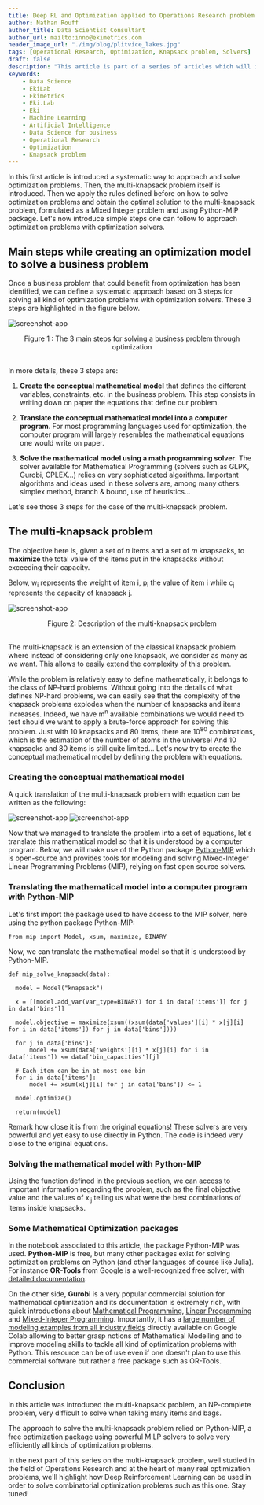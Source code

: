 ```yaml
---
title: Deep RL and Optimization applied to Operations Research problem - 1/2 Traditional Optimization techniques
author: Nathan Rouff
author_title: Data Scientist Consultant
author_url: mailto:inno@ekimetrics.com
header_image_url: "./img/blog/plitvice_lakes.jpg"
tags: [Operational Research, Optimization, Knapsack problem, Solvers]
draft: false
description: "This article is part of a series of articles which will introduce several optimization techniques, from traditional (yet advanced) Mathematical Optimization solvers and associated packages to Deep Reinforcement Learning algorithms, while tackling a very famous Operations Research problem: the multi-knapsack problem. Here, the focus is on traditional optimization techniques."
keywords:
    - Data Science
    - EkiLab
    - Ekimetrics
    - Eki.Lab
    - Eki
    - Machine Learning
    - Artificial Intelligence
    - Data Science for business
    - Operational Research
    - Optimization
    - Knapsack problem
---
```


<!-- import useBaseUrl from "@docusaurus/useBaseUrl";

<link rel="stylesheet" href="{useBaseUrl('katex/katex.min.css')}" />
 -->
<!--truncate-->


In this first article is introduced a systematic way to approach and solve optimization problems. Then, the multi-knapsack problem itself is introduced. Then we apply the rules defined before on how to solve optimization problems and obtain the optimal solution to the multi-knapsack problem, formulated as a Mixed Integer problem and using Python-MIP package. Let's now introduce simple steps one can follow to approach optimization problems with optimization solvers.


## Main steps while creating an optimization model to solve a business problem

Once a business problem that could benefit from optimization has been identified, we can define a systematic approach based on 3 steps for solving all kind of optimization problems with optimization solvers. These 3 steps are highlighted in the figure below.

![screenshot-app](img/RL_images/3_steps_math_modelling_4.png)

<div align="center"> Figure 1 : The 3 main steps for solving a business problem through optimization


 </div>
<br/>



In more details, these 3 steps are: 

1. __Create the conceptual mathematical model__ that defines the different variables, constraints, etc. in the business problem. This step consists in writing down on paper the equations that define our problem. 

2. __Translate the conceptual mathematical model into a computer program__. For most programming languages used for optimization, the computer program will largely resembles the mathematical equations one would write on paper.

3. __Solve the mathematical model using a math programming solver__. The solver available for Mathematical Programming (solvers such as GLPK, Gurobi, CPLEX...) relies on very sophisticated algorithms. Important algorithms and ideas used in these solvers are, among many others: simplex method, branch & bound, use of heuristics...




Let's see those 3 steps for the case of the multi-knapsack problem.


## The multi-knapsack problem


The objective here is, given a set of _n_ items and a set of _m_ knapsacks, to __maximize__ the total value of the items put in the knapsacks without exceeding their capacity.

Below,  w<sub>i</sub> represents the weight of item i,  p<sub>i</sub> the value of item i while  c<sub>j</sub> represents the capacity of knapsack j.

![screenshot-app](img/RL_images/Knapsack_problem_5.png)

<div align="center"> Figure 2: Description of the multi-knapsack problem


 </div>
<br/>



The multi-knapsack is an extension of the classical knapsack problem where instead of considering only one knapsack, we consider as many as we want. This allows to easily extend the complexity of this problem.

While the problem is relatively easy to define mathematically, it belongs to the class of NP-hard problems. Without going into the details of what defines NP-hard problems, we can easily see that the complexity of the knapsack problems explodes when the number of knapsacks and items increases. Indeed, we have m<sup>n</sup> available combinations we would need to test should we want to apply a brute-force approach for solving this problem. Just with 10 knapsacks and 80 items, there are 10<sup>80</sup> combinations, which is the estimation of the number of atoms in the universe! And 10 knapsacks and 80 items is still quite limited... Let's now try to create the conceptual mathematical model by defining the problem with equations.


### Creating the conceptual mathematical model

A quick translation of the multi-knapsack problem with equation can be written as the following: 

![screenshot-app](img/RL_images/equations_1.svg)
![screenshot-app](img/RL_images/equations_3.svg)



Now that we managed to translate the problem into a set of equations, let's translate this mathematical model so that it is understood by a computer program. Below, we will make use of the Python package [Python-MIP](https://www.python-mip.com/) which is open-source and provides tools for modeling and solving Mixed-Integer Linear Programming Problems (MIP), relying on fast open source solvers.

### Translating the mathematical model into a computer program with Python-MIP

Let's first import the package used to have access to the MIP solver, here using the python package Python-MIP:

```
from mip import Model, xsum, maximize, BINARY
```

Now, we can translate the mathematical model so that it is understood by Python-MIP. 

```
def mip_solve_knapsack(data):

  model = Model("knapsack")

  x = [[model.add_var(var_type=BINARY) for i in data['items']] for j in data['bins']]

  model.objective = maximize(xsum((xsum(data['values'][i] * x[j][i] for i in data['items']) for j in data['bins'])))

  for j in data['bins']:
      model += xsum(data['weights'][i] * x[j][i] for i in data['items']) <= data['bin_capacities'][j]

  # Each item can be in at most one bin
  for i in data['items']:
      model += xsum(x[j][i] for j in data['bins']) <= 1

  model.optimize()
  
  return(model)
```

Remark how close it is from the original equations! These solvers are very powerful and yet easy to use directly in Python. The code is indeed very close to the original equations. 




### Solving the mathematical model with Python-MIP

Using the function defined in the previous section, we can access to important information regarding the problem, such as the final objective value and the values of x<sub>ij</sub> telling us what were the best combinations of items inside knapsacks.


### Some Mathematical Optimization packages

In the notebook associated to this article, the package Python-MIP was used. __Python-MIP__ is free, but many other packages exist for solving optimization problems on Python (and other languages of course like Julia). For instance __OR-Tools__ from Google is a well-recognized free solver, with [detailed documentation](https://developers.google.com/optimization/introduction/overview). 

On the other side, __Gurobi__ is a very popular commercial solution for mathematical optimization and its documentation is extremely rich, with quick introductions about [Mathematical Programming](https://www.gurobi.com/resource/modeling-basics/), [Linear Programming](https://www.gurobi.com/resource/mip-basics/) and [Mixed-Integer Programming](https://www.gurobi.com/resource/mip-basics/). Importantly, it has a [large number of modeling examples from all industry fields](https://www.gurobi.com/resource/modeling-examples-using-the-gurobi-python-api-in-jupyter-notebook/) directly available on Google Colab allowing to better grasp notions of Mathematical Modelling and to improve modeling skills to tackle all kind of optimization problems with Python. This resource can be of use even if one doesn't plan to use this commercial software but rather a free package such as OR-Tools.

## Conclusion

In this article was introduced the multi-knapsack problem, an NP-complete problem, very difficult to solve when taking many items and bags. 

The approach to solve the multi-knapsack problem relied on Python-MIP, a free optimization package using powerful MILP solvers to solve very efficiently all kinds of optimization problems.

In the next part of this series on the multi-knapsack problem, well studied in the field of Operations Research and at the heart of many real optimization problems, we'll highlight how Deep Reinforcement Learning can be used in order to solve combinatorial optimization problems such as this one. Stay tuned!


